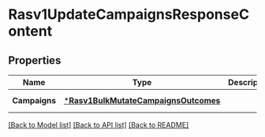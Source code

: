# Rasv1UpdateCampaignsResponseContent

## Properties
Name | Type | Description | Notes
------------ | ------------- | ------------- | -------------
**Campaigns** | [***Rasv1BulkMutateCampaignsOutcomes**](RASv1BulkMutateCampaignsOutcomes.md) |  | [default to null]

[[Back to Model list]](../README.md#documentation-for-models) [[Back to API list]](../README.md#documentation-for-api-endpoints) [[Back to README]](../README.md)


